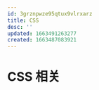 ```yaml
---
id: 3grznpwze95qtux9vlrxarz
title: CSS
desc: ''
updated: 1663491263277
created: 1663487083921
---
```


# CSS 相关

